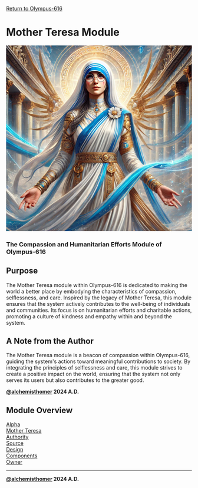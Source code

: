 [Return to Olympus-616](../olympus-616/README.md)

# Mother Teresa Module
![mother_teresa](./mother_teresa.avatar.png)

### The Compassion and Humanitarian Efforts Module of Olympus-616

## Purpose
The Mother Teresa module within Olympus-616 is dedicated to making the world a better place by embodying the characteristics of compassion, selflessness, and care. Inspired by the legacy of Mother Teresa, this module ensures that the system actively contributes to the well-being of individuals and communities. Its focus is on humanitarian efforts and charitable actions, promoting a culture of kindness and empathy within and beyond the system.

## A Note from the Author
The Mother Teresa module is a beacon of compassion within Olympus-616, guiding the system's actions toward meaningful contributions to society. By integrating the principles of selflessness and care, this module strives to create a positive impact on the world, ensuring that the system not only serves its users but also contributes to the greater good.

****[@alchemisthomer](https://github.com/alchemisthomer)
2024 A.D.****

## Module Overview
[Alpha](../../README.md)  
[Mother Teresa](README.md)  
[Authority](../zeus/zeus.components.md)  
[Source](mother_teresa.source.md)  
[Design](mother_teresa.design.md)  
[Components](mother_teresa.components.md)  
[Owner](https://github.com/alchemisthomer)

***
**[@alchemisthomer](https://github.com/alchemisthomer)
2024 A.D.**